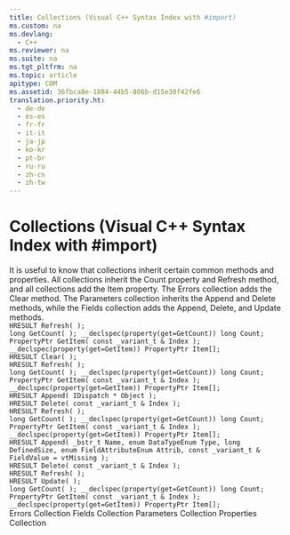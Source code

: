 ```yaml
---
title: Collections (Visual C++ Syntax Index with #import)
ms.custom: na
ms.devlang: 
  - C++
ms.reviewer: na
ms.suite: na
ms.tgt_pltfrm: na
ms.topic: article
apitype: COM
ms.assetid: 36fbca8e-1884-44b5-806b-d15e30f42fe6
translation.priority.ht: 
  - de-de
  - es-es
  - fr-fr
  - it-it
  - ja-jp
  - ko-kr
  - pt-br
  - ru-ru
  - zh-cn
  - zh-tw
---
```

# Collections (Visual C++ Syntax Index with #import)
<?xml version="1.0" encoding="utf-8"?>
<developerReferenceWithoutSyntaxDocument xmlns="http://ddue.schemas.microsoft.com/authoring/2003/5" xmlns:xlink="http://www.w3.org/1999/xlink" xmlns:xsi="http://www.w3.org/2001/XMLSchema-instance" xsi:schemaLocation="http://ddue.schemas.microsoft.com/authoring/2003/5 http://dduestorage.blob.core.windows.net/ddueschema/developer.xsd">
  <introduction>
    <para>It is useful to know that collections inherit certain common methods and properties.</para>
    <para>All collections inherit the <legacyBold>Count</legacyBold> property and <legacyBold>Refresh</legacyBold> method, and all collections add the <legacyBold>Item</legacyBold> property. The <legacyBold>Errors</legacyBold> collection adds the <legacyBold>Clear</legacyBold> method. The <legacyBold>Parameters</legacyBold> collection inherits the <legacyBold>Append</legacyBold> and <legacyBold>Delete</legacyBold> methods, while the <legacyBold>Fields</legacyBold> collection adds the <legacyBold>Append</legacyBold>, <legacyBold>Delete</legacyBold>, and <legacyBold>Update</legacyBold> methods.</para>
  </introduction>
  <section>
    <title>Properties Collection</title>
    <content />
    <sections>
      <section>
        <title>Methods</title>
        <content>
          <code>HRESULT Refresh( );</code>
        </content>
      </section>
      <section>
        <title>Properties</title>
        <content>
          <code>long GetCount( ); __declspec(property(get=GetCount)) long Count;
PropertyPtr GetItem( const _variant_t &amp; Index ); __declspec(property(get=GetItem)) PropertyPtr Item[];</code>
        </content>
      </section>
    </sections>
  </section>
  <section>
    <title>Errors Collection</title>
    <content />
    <sections>
      <section>
        <title>Methods</title>
        <content>
          <code>HRESULT Clear( );
HRESULT Refresh( );</code>
        </content>
      </section>
      <section>
        <title>Properties</title>
        <content>
          <code>long GetCount( ); __declspec(property(get=GetCount)) long Count;
PropertyPtr GetItem( const _variant_t &amp; Index ); __declspec(property(get=GetItem)) PropertyPtr Item[];</code>
        </content>
      </section>
    </sections>
  </section>
  <section>
    <title>Parameters Collection</title>
    <content />
    <sections>
      <section>
        <title>Methods</title>
        <content>
          <code>HRESULT Append( IDispatch * Object );
HRESULT Delete( const _variant_t &amp; Index );
HRESULT Refresh( );</code>
        </content>
      </section>
      <section>
        <title>Properties</title>
        <content>
          <code>long GetCount( ); __declspec(property(get=GetCount)) long Count;
PropertyPtr GetItem( const _variant_t &amp; Index ); __declspec(property(get=GetItem)) PropertyPtr Item[];</code>
        </content>
      </section>
    </sections>
  </section>
  <section>
    <title>Fields Collection</title>
    <content />
    <sections>
      <section>
        <title>Methods</title>
        <content>
          <code>HRESULT Append( _bstr_t Name, enum DataTypeEnum Type, long DefinedSize, enum FieldAttributeEnum Attrib, const _variant_t &amp; FieldValue = vtMissing );
HRESULT Delete( const _variant_t &amp; Index );
HRESULT Refresh( );
HRESULT Update( );</code>
        </content>
      </section>
      <section>
        <title>Properties</title>
        <content>
          <code>long GetCount( ); __declspec(property(get=GetCount)) long Count;
PropertyPtr GetItem( const _variant_t &amp; Index ); __declspec(property(get=GetItem)) PropertyPtr Item[];</code>
        </content>
      </section>
    </sections>
  </section>
  <relatedTopics>
<link xlink:href="290819e1-7b39-4e1e-a93b-801257138b00">Errors Collection</link>
<link xlink:href="7c371474-b88f-4730-afa5-44163a0488d5">Fields Collection</link>
<link xlink:href="497cae10-3913-422a-9753-dcbb0a639b1b">Parameters Collection</link>
<link xlink:href="1d539aa8-ce0d-4418-ab03-8d0a3c1e9d82">Properties Collection</link>
</relatedTopics>
</developerReferenceWithoutSyntaxDocument>